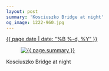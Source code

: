 ```yaml
---
layout: post
summary: 'Kosciuszko Bridge at night'
og_image: 1222-960.jpg
---
```


<div class="post">
 <time>
  <a href="/1222">
   {{ page.date | date: "%B %-d, %Y" }}
  </a>
 </time>
 <a href="/1222">
  <figure data-taken="10/11/2020">
   <img alt="{{ page.summary }}" sizes="(min-width: 700px) 50vw, calc(100vw - 2rem)" src="{{ site.assets_url }}/1222-480.jpg" srcset="{{ site.assets_url }}/1222-240.jpg 240w, {{ site.assets_url }}/1222-480.jpg 480w, {{ site.assets_url }}/1222-720.jpg 720w, {{ site.assets_url }}/1222-960.jpg 960w"/>
  </figure>
 </a>
 <span>
  Kosciuszko Bridge at night
 </span>
</div>
